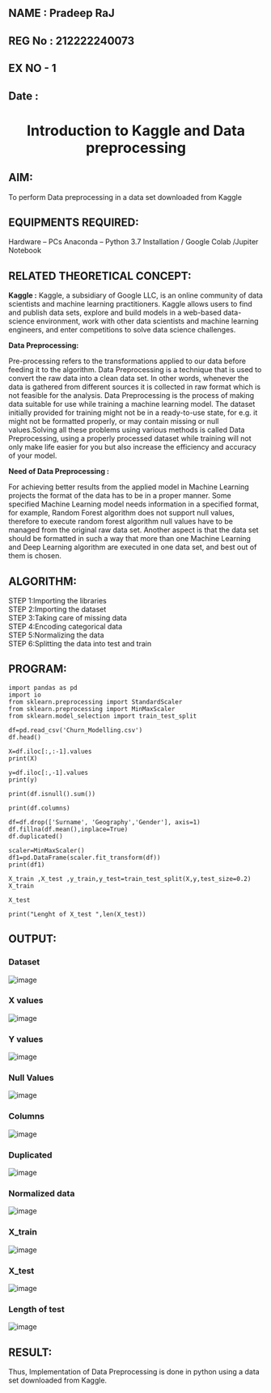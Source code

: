 ## NAME : Pradeep RaJ
## REG No : 212222240073
## EX NO - 1
## Date : 
<H1 ALIGN =CENTER> Introduction to Kaggle and Data preprocessing</H1>

## AIM:

To perform Data preprocessing in a data set downloaded from Kaggle

## EQUIPMENTS REQUIRED:
Hardware – PCs
Anaconda – Python 3.7 Installation / Google Colab /Jupiter Notebook

## RELATED THEORETICAL CONCEPT:

**Kaggle :**
Kaggle, a subsidiary of Google LLC, is an online community of data scientists and machine learning practitioners. Kaggle allows users to find and publish data sets, explore and build models in a web-based data-science environment, work with other data scientists and machine learning engineers, and enter competitions to solve data science challenges.

**Data Preprocessing:**

Pre-processing refers to the transformations applied to our data before feeding it to the algorithm. Data Preprocessing is a technique that is used to convert the raw data into a clean data set. In other words, whenever the data is gathered from different sources it is collected in raw format which is not feasible for the analysis.
Data Preprocessing is the process of making data suitable for use while training a machine learning model. The dataset initially provided for training might not be in a ready-to-use state, for e.g. it might not be formatted properly, or may contain missing or null values.Solving all these problems using various methods is called Data Preprocessing, using a properly processed dataset while training will not only make life easier for you but also increase the efficiency and accuracy of your model.

**Need of Data Preprocessing :**

For achieving better results from the applied model in Machine Learning projects the format of the data has to be in a proper manner. Some specified Machine Learning model needs information in a specified format, for example, Random Forest algorithm does not support null values, therefore to execute random forest algorithm null values have to be managed from the original raw data set.
Another aspect is that the data set should be formatted in such a way that more than one Machine Learning and Deep Learning algorithm are executed in one data set, and best out of them is chosen.


## ALGORITHM:
STEP 1:Importing the libraries<BR>
STEP 2:Importing the dataset<BR>
STEP 3:Taking care of missing data<BR>
STEP 4:Encoding categorical data<BR>
STEP 5:Normalizing the data<BR>
STEP 6:Splitting the data into test and train<BR>

##  PROGRAM:
```
import pandas as pd
import io
from sklearn.preprocessing import StandardScaler
from sklearn.preprocessing import MinMaxScaler
from sklearn.model_selection import train_test_split

df=pd.read_csv('Churn_Modelling.csv')
df.head()

X=df.iloc[:,:-1].values
print(X)

y=df.iloc[:,-1].values
print(y)

print(df.isnull().sum())

print(df.columns)

df=df.drop(['Surname', 'Geography','Gender'], axis=1)
df.fillna(df.mean(),inplace=True)
df.duplicated()

scaler=MinMaxScaler()
df1=pd.DataFrame(scaler.fit_transform(df))
print(df1)

X_train ,X_test ,y_train,y_test=train_test_split(X,y,test_size=0.2)
X_train

X_test

print("Lenght of X_test ",len(X_test))
```


## OUTPUT:
### Dataset
![image](https://github.com/user-attachments/assets/3518aa2a-0fde-403b-8543-168ef3c225d7)

### X values
![image](https://github.com/user-attachments/assets/7447170b-4cc7-4a48-8bc3-aed66a35d236)

### Y values
![image](https://github.com/user-attachments/assets/ed0e0e2e-8dd8-488d-8969-a0a1cb10ecc3)

### Null Values
![image](https://github.com/user-attachments/assets/5fe72b97-09f0-4b96-b4c0-ee21605ea43f)

### Columns
![image](https://github.com/user-attachments/assets/c52e39f0-a530-4235-bfef-8651d4f10671)

### Duplicated
![image](https://github.com/user-attachments/assets/7e3703a4-46f7-4303-842f-4bc0ed7a381e)

### Normalized data
![image](https://github.com/user-attachments/assets/aba16afb-c2bb-4e55-a712-509fde1217c4)

### X_train 
![image](https://github.com/user-attachments/assets/11b7ef94-b1fa-44aa-aeee-b28725889662)

### X_test
![image](https://github.com/user-attachments/assets/80287732-2324-4802-a3f8-a00449ddf750)

### Length of test
![image](https://github.com/user-attachments/assets/44c9b2cc-ae5a-40ed-9bb0-b0c523ea4b24)

## RESULT:
Thus, Implementation of Data Preprocessing is done in python  using a data set downloaded from Kaggle.


